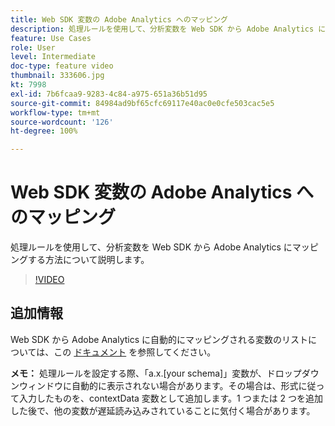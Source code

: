 ```yaml
---
title: Web SDK 変数の Adobe Analytics へのマッピング
description: 処理ルールを使用して、分析変数を Web SDK から Adobe Analytics にマッピングする方法について説明します。
feature: Use Cases
role: User
level: Intermediate
doc-type: feature video
thumbnail: 333606.jpg
kt: 7998
exl-id: 7b6fcaa9-9283-4c84-a975-651a36b51d95
source-git-commit: 84984ad9bf65cfc69117e40ac0e0cfe503cac5e5
workflow-type: tm+mt
source-wordcount: '126'
ht-degree: 100%

---
```


# Web SDK 変数の Adobe Analytics へのマッピング

処理ルールを使用して、分析変数を Web SDK から Adobe Analytics にマッピングする方法について説明します。

>[!VIDEO](https://video.tv.adobe.com/v/333606/?quality=12&learn=on)

## 追加情報

Web SDK から Adobe Analytics に自動的にマッピングされる変数のリストについては、この [ドキュメント](https://experienceleague.adobe.com/docs/experience-platform/edge/data-collection/adobe-analytics/automatically-mapped-vars.html?lang=ja) を参照してください。

**メモ：** 処理ルールを設定する際、「a.x.[your schema]」変数が、ドロップダウンウィンドウに自動的に表示されない場合があります。その場合は、形式に従って入力したものを、contextData 変数として追加します。1 つまたは 2 つを追加した後で、他の変数が遅延読み込みされていることに気付く場合があります。
